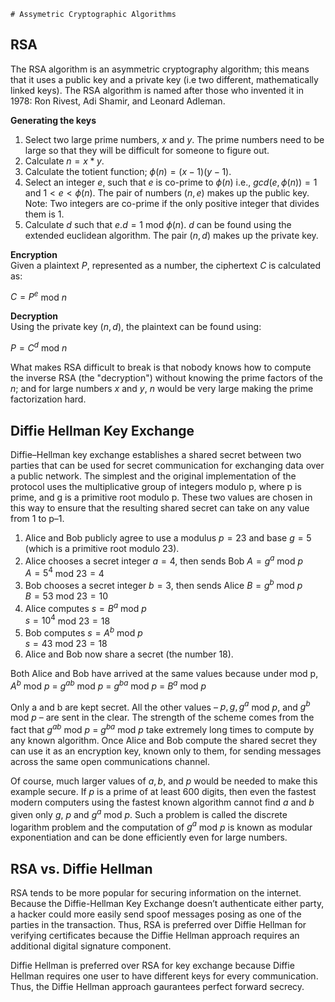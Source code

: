     # Assymetric Cryptographic Algorithms

## RSA

The RSA algorithm is an asymmetric cryptography algorithm; this means that it uses a public key and a private key (i.e two different, mathematically linked keys). The RSA algorithm is named after those who invented it in 1978: Ron Rivest, Adi Shamir, and Leonard Adleman.

**Generating the keys**
1. Select two large prime numbers, $x$ and $y$. The prime numbers need to be large so that they will be difficult for someone to figure out.
2. Calculate $n = x * y$.
3. Calculate the totient function; $\phi(n) = (x-1)(y-1)$.
4. Select an integer $e$, such that $e$ is co-prime to $\phi(n)$ i.e., $gcd(e, \phi(n)) = 1$ and $1 < e < \phi(n)$. The pair of numbers $(n,e)$ makes up the public key.\
Note: Two integers are co-prime if the only positive integer that divides them is 1.
5. Calculate $d$ such that $e.d = 1$ mod $\phi(n)$. $d$ can be found using the extended euclidean algorithm. The pair $(n,d)$ makes up the private key.

**Encryption**\
Given a plaintext $P$, represented as a number, the ciphertext $C$ is calculated as:

$C = P^{e}$ mod $n$

**Decryption**\
Using the private key $(n,d)$, the plaintext can be found using:

$P = C^{d}$ mod $n$

What makes RSA difficult to break is that nobody knows how to compute the inverse RSA (the "decryption") without knowing the prime factors of the $n$; and for large numbers $x$ and $y$, $n$ would be very large making the prime factorization hard. 

## Diffie Hellman Key Exchange

Diffie–Hellman key exchange establishes a shared secret between two parties that can be used for secret communication for exchanging data over a public network.
The simplest and the original implementation of the protocol uses the multiplicative group of integers modulo p, where p is prime, and g is a primitive root modulo p. These two values are chosen in this way to ensure that the resulting shared secret can take on any value from 1 to p–1. 

1. Alice and Bob publicly agree to use a modulus $p = 23$ and base $g = 5$ (which is a primitive root modulo 23).
2. Alice chooses a secret integer $a = 4$, then sends Bob $A = g^a$ mod $p$\
  $A = 5^4$ mod $23 = 4$
3. Bob chooses a secret integer $b = 3$, then sends Alice $B = g^b$ mod $p$\
$B = 53$ mod $23 = 10$
4. Alice computes $s = B^a$ mod $p$\
$s = 10^4$ mod $23 = 18$
5. Bob computes $s = A^b$ mod $p$\
$s = 43$ mod $23 = 18$
6. Alice and Bob now share a secret (the number 18).
   
Both Alice and Bob have arrived at the same values because under mod p, \
$A^b$ mod $p$ = $g^{ab}$ mod $p$ = $g^{ba}$ mod $p$ = $B^a$ mod $p$

Only a and b are kept secret. All the other values – $p, g, g^a$ mod $p$, and $g^b$ mod $p$ – are sent in the clear. The strength of the scheme comes from the fact that $g^{ab}$ mod $p$ = $g^{ba}$ mod $p$ take extremely long times to compute by any known algorithm. Once Alice and Bob compute the shared secret they can use it as an encryption key, known only to them, for sending messages across the same open communications channel.

Of course, much larger values of $a, b,$ and $p$ would be needed to make this example secure. If $p$ is a prime of at least 600 digits, then even the fastest modern computers using the fastest known algorithm cannot find $a$ and $b$ given only $g$, $p$ and $g^a$ mod $p$. Such a problem is called the discrete logarithm problem and the computation of $g^a$ mod $p$ is known as modular exponentiation and can be done efficiently even for large numbers. 

## RSA vs. Diffie Hellman
RSA tends to be more popular for securing information on the internet. Because the Diffie-Hellman Key Exchange doesn’t authenticate either party, a hacker could more easily send spoof messages posing as one of the parties in the transaction. Thus, RSA is preferred over Diffie Hellman for verifying certificates because the Diffie Hellman approach requires an additional digital signature component.

Diffie Hellman is preferred over RSA for key exchange because Diffie Hellman requires one user to have different keys for every communication. Thus, the Diffie Hellman approach gaurantees perfect forward secrecy.
